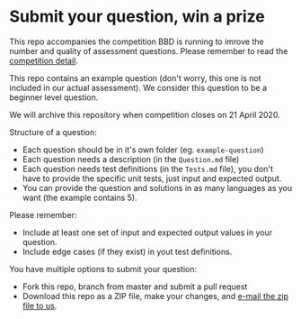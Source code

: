 # Submit your question, win a prize

This repo accompanies the competition BBD is running to imrove the number and quality of assessment questions. Please remember to read the [competition detail](https://bbdsoftware.com/downloads/bbd_mailers/2020/Question/Question-TC.html). 

This repo contains an example question (don't worry, this one is not included in our actual assessment). We consider this question to be a beginner level question.

We will archive this repository when competition closes on 21 April 2020.

Structure of a question:

* Each question should be in it's own folder (eg. `example-question`)
* Each question needs a description (in the `Question.md` file)
* Each question needs test definitions (in the `Tests.md` file), you don't have to provide the specific unit tests, just input and expected output.
* You can provide the question and solutions in as many languages as you want (the example contains 5).

Please remember:
* Include at least one set of input and expected output values in your question.
* Include edge cases (if they exist) in yout test definitions.

You have multiple options to submit your question:
* Fork this repo, branch from master and submit a pull request
* Download this repo as a ZIP file, make your changes, and [e-mail the zip file to us](mailto:atcteam@bbd.co.za?subject=Submit%20a%20question%2C%20win%20a%20prize).
